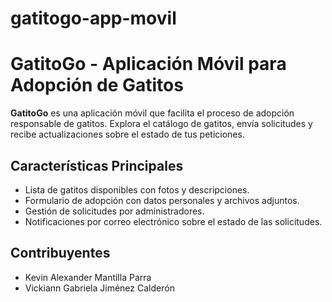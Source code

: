 # gatitogo-app-movil
# GatitoGo - Aplicación Móvil para Adopción de Gatitos

**GatitoGo** es una aplicación móvil que facilita el proceso de adopción responsable de gatitos. Explora el catálogo de gatitos, envía solicitudes y recibe actualizaciones sobre el estado de tus peticiones.

## Características Principales
- Lista de gatitos disponibles con fotos y descripciones.
- Formulario de adopción con datos personales y archivos adjuntos.
- Gestión de solicitudes por administradores.
- Notificaciones por correo electrónico sobre el estado de las solicitudes.

## Contribuyentes
- Kevin Alexander Mantilla Parra
- Vickiann Gabriela Jiménez Calderón
